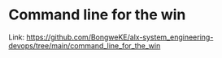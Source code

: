# Command line for the win


Link: https://github.com/BongweKE/alx-system_engineering-devops/tree/main/command_line_for_the_win
